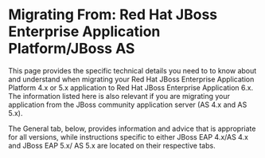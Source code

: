<b>Migrating From:</b>
Red Hat JBoss Enterprise Application Platform/JBoss AS
======================================================

This page provides the specific technical details you need to to know about and understand when migrating your Red Hat JBoss Enterprise Application Platform 4.x or 5.x application to Red Hat JBoss Enterprise Application 6.x.  The information listed here is also relevant if you are migrating your application from the JBoss community application server (AS 4.x and AS 5.x).

The General tab, below, provides information and advice that is appropriate for all versions, while instructions specific to either JBoss EAP 4.x/AS 4.x and JBoss EAP 5.x/ AS 5.x are located on their respective tabs.
